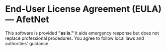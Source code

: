 # End-User License Agreement (EULA) — AfetNet
This software is provided **"as is."** It aids emergency response but does not replace professional procedures. You agree to follow local laws and authorities' guidance.



